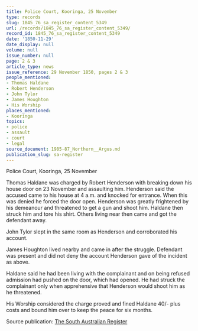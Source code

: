 ```yaml
---
title: Police Court, Kooringa, 25 November
type: records
slug: 1845_76_sa_register_content_5349
url: /records/1845_76_sa_register_content_5349/
record_id: 1845_76_sa_register_content_5349
date: '1850-11-29'
date_display: null
volume: null
issue_number: null
page: 2 & 3
article_type: news
issue_reference: 29 November 1850, pages 2 & 3
people_mentioned:
- Thomas Haldane
- Robert Henderson
- John Tylor
- James Houghton
- His Worship
places_mentioned:
- Kooringa
topics:
- police
- assault
- court
- legal
source_document: 1985-87_Northern__Argus.md
publication_slug: sa-register
---
```


Police Court, Kooringa, 25 November

Thomas Haldane was charged by Robert Henderson with breaking down his house door on 23 November and assaulting him.  Henderson said the accused came to his house at 4 a.m. and knocked for entrance.  When this was denied he forced the door open.  Henderson was greatly frightened by his demeanour and threatened to get a gun and shoot him.  Haldane then struck him and tore his shirt.  Others living near then came and got the defendant away.

John Tylor slept in the same room as Henderson and corroborated his account.

James Houghton lived nearby and came in after the struggle.  Defendant was present and did not deny the account Henderson gave of the incident as above.

Haldane said he had been living with the complainant and on being refused admission had pushed on the door, which had opened.  He had struck the complainant only when apprehensive that Henderson would shoot him as he threatened.

His Worship considered the charge proved and fined Haldane 40/- plus costs and bound him over to keep the peace for six months.

Source publication: [The South Australian Register](/publications/sa-register/)
